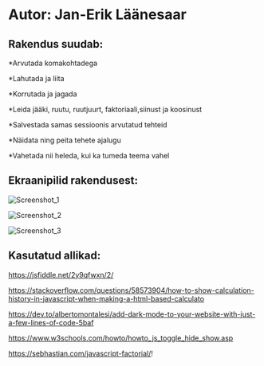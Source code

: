 # Autor: Jan-Erik Läänesaar

## Rakendus suudab:

*Arvutada komakohtadega

*Lahutada ja liita

*Korrutada ja jagada 

*Leida jääki, ruutu, ruutjuurt, faktoriaali,siinust ja koosinust 

*Salvestada samas sessioonis arvutatud tehteid

*Näidata ning peita tehete ajalugu

*Vahetada nii heleda, kui ka tumeda teema vahel


## Ekraanipilid rakendusest:

![Screenshot_1](https://user-images.githubusercontent.com/70939499/116821537-f0dc4e00-ab82-11eb-8094-bdee934987fa.png)

![Screenshot_2](https://user-images.githubusercontent.com/70939499/116821538-f33ea800-ab82-11eb-9d3d-5fb2659a4682.png)

![Screenshot_3](https://user-images.githubusercontent.com/70939499/116821539-f46fd500-ab82-11eb-89ab-b0db16ab60b7.png)


## Kasutatud allikad:

https://jsfiddle.net/2y9qfwxn/2/

https://stackoverflow.com/questions/58573904/how-to-show-calculation-history-in-javascript-when-making-a-html-based-calculato

https://dev.to/albertomontalesi/add-dark-mode-to-your-website-with-just-a-few-lines-of-code-5baf

https://www.w3schools.com/howto/howto_js_toggle_hide_show.asp

https://sebhastian.com/javascript-factorial/!
